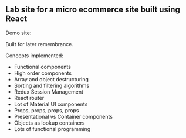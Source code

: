 
## Lab site for a micro ecommerce site built using React

Demo site:

Built for later remembrance.

Concepts implemented:

* Functional components
* High order components
* Array and object destructuring
* Sorting and filtering algorithms
* Redux Session Management
* React router
* Lot of Material UI components
* Props, props, props, props
* Presentational vs Container components
* Objects as lookup containers
* Lots of functional programming